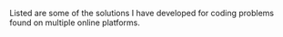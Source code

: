Listed are some of the solutions I have developed for coding problems found on multiple online platforms.
